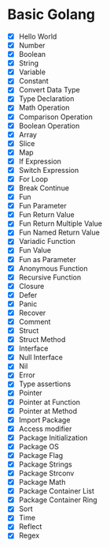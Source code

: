 # Basic Golang

- [x] Hello World
- [x] Number
- [x] Boolean
- [x] String
- [x] Variable
- [x] Constant
- [x] Convert Data Type
- [x] Type Declaration
- [x] Math Operation
- [x] Comparison Operation
- [x] Boolean Operation
- [x] Array
- [x] Slice
- [x] Map
- [x] If Expression
- [x] Switch Expression
- [x] For Loop
- [x] Break Continue
- [x] Fun
- [x] Fun Parameter
- [x] Fun Return Value
- [x] Fun Return Multiple Value
- [x] Fun Named Return Value
- [x] Variadic Function
- [x] Fun Value
- [x] Fun as Parameter
- [x] Anonymous Function
- [x] Recursive Function
- [x] Closure
- [x] Defer
- [x] Panic
- [x] Recover
- [x] Comment
- [x] Struct
- [x] Struct Method
- [x] Interface
- [x] Null Interface
- [x] Nil
- [x] Error
- [x] Type assertions
- [x] Pointer
- [x] Pointer at Function
- [x] Pointer at Method
- [x] Import Package
- [x] Access modifier
- [x] Package Initialization
- [x] Package OS
- [x] Package Flag
- [x] Package Strings
- [x] Package Strconv
- [x] Package Math
- [x] Package Container List
- [x] Package Container Ring
- [x] Sort
- [x] Time
- [x] Reflect
- [x] Regex